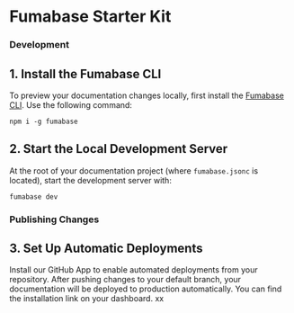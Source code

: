# Fumabase Starter Kit

### Development

## 1. Install the Fumabase CLI

To preview your documentation changes locally, first install the [Fumabase CLI](https://www.npmjs.com/package/fumabase). Use the following command:

```
npm i -g fumabase
```

## 2. Start the Local Development Server

At the root of your documentation project (where `fumabase.jsonc` is located), start the development server with:

```
fumabase dev
```

### Publishing Changes

## 3. Set Up Automatic Deployments

Install our GitHub App to enable automated deployments from your repository. After pushing changes to your default branch, your documentation will be deployed to production automatically. You can find the installation link on your dashboard. xx
